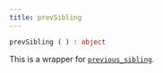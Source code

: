 ```yaml
---
title: prevSibling
---
```


```php
prevSibling ( ) : object
```

This is a wrapper for [`previous_sibling`](../previous_sibling/).